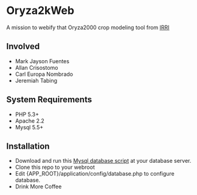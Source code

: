 # Oryza2kWeb

A mission to webify that Oryza2000 crop modeling tool from [IRRI](https://sites.google.com/a/irri.org/oryza2000)

## Involved

* Mark Jayson Fuentes
* Allan Crisostomo
* Carl Europa Nombrado
* Jeremiah Tabing

## System Requirements
* PHP 5.3+
* Apache 2.2
* Mysql 5.5+

## Installation

* Download and run this [Mysql database script](http://sdrv.ms/1az6UUX) at your database server.
* Clone this repo to your webroot
* Edit {APP_ROOT}/application/config/database.php to configure database.
* Drink More Coffee